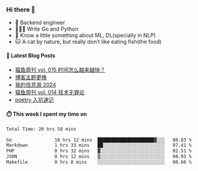 ### Hi there 👋

- 🔧 Backend engineer
- 👨🏻‍💻 Write Go and Python
- 🔭 Know a little something about ML, DL(specially in NLP)
- 🐱 A cat by nature, but really don’t like eating fish(the food)

#### 📖 Latest Blog Posts
<!-- BLOG-POST-LIST:START -->
- [猫鱼周刊 vol. 015 时间怎么越来越快？](https://ameow.xyz/archives/weekly-015)
- [博客主题更换](https://ameow.xyz/archives/bo-ke-zhu-ti-geng-huan)
- [我的信息源 2024](https://ameow.xyz/archives/info-source-2024)
- [猫鱼周刊 vol. 014 技术无罪论](https://ameow.xyz/archives/weekly-014)
- [poetry 入坑速记](https://ameow.xyz/archives/poetry-intro)
<!-- BLOG-POST-LIST:END -->

#### ⏱️ This week I spent my time on
<!--START_SECTION:waka-->

```txt
Total Time: 20 hrs 58 mins

Go                18 hrs 12 mins  █████████████████████▓░░░   86.83 %
Markdown          1 hrs 33 mins   ██░░░░░░░░░░░░░░░░░░░░░░░   07.41 %
PHP               0 hrs 32 mins   ▓░░░░░░░░░░░░░░░░░░░░░░░░   02.51 %
JSON              0 hrs 12 mins   ▒░░░░░░░░░░░░░░░░░░░░░░░░   00.93 %
Makefile          0 hrs 8 mins    ░░░░░░░░░░░░░░░░░░░░░░░░░   00.66 %
```

<!--END_SECTION:waka-->

<!--
**LeslieLeung/LeslieLeung** is a ✨ _special_ ✨ repository because its `README.md` (this file) appears on your GitHub profile.

Here are some ideas to get you started:

- 🔭 I’m currently working on ...
- 🌱 I’m currently learning ...
- 👯 I’m looking to collaborate on ...
- 🤔 I’m looking for help with ...
- 💬 Ask me about ...
- 📫 How to reach me: ...
- 😄 Pronouns: ...
- ⚡ Fun fact: ...
-->
